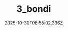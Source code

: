 ---
title: "3_bondi"
description: ""
image: "/uploads/photos/1761814502328-3_bondi.webp"
display: "/uploads/photos/1761814502328-3_bondi-display.webp"
thumbnail: "/uploads/photos/1761814502328-3_bondi-thumb.webp"
width: 6000
height: 4000
featured: true
date: 2025-10-30T08:55:02.336Z
order: 0
---